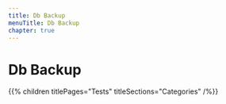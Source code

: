 ```yaml
---
title: Db Backup
menuTitle: Db Backup
chapter: true
---
```


# Db Backup

{{% children titlePages="Tests" titleSections="Categories" /%}}
